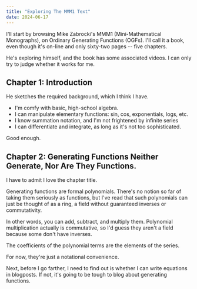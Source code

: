 ```yaml
---
title: "Exploring The MMM1 Text"
date: 2024-06-17
---
```


I'll start by browsing Mike Zabrocki's MMM1 (Mini-Mathematical Monographs), on Ordinary Generating Functions (OGFs). I'll call it a book, even though it's on-line and only sixty-two pages -- five chapters.

He's exploring himself, and the book has some associated videos.
I can only try to judge whether it works for me.

## Chapter 1: Introduction

He sketches the required background, which I think I have. 

* I'm comfy with basic, high-school algebra.
* I can manipulate elementary functions: sin, cos, exponentials, logs, etc.
* I know summation notation, and I'm not frightened by infinite series
* I can differentiate and integrate, as long as it's not too sophisticated.

Good enough.

## Chapter 2: Generating Functions Neither Generate, Nor Are They Functions.

I have to admit I love the chapter title.

Generating functions are formal polynomials. There's no notion so far of taking them seriously as functions, but I've read that such polynomials can just be thought of as a ring, a field without guaranteed inverses or commutativity.

In other words, you can add, subtract, and multiply them. Polynomial multiplication actually is commutative, so I'd guess they aren't a field because some don't have inverses.

The coefficients of the polynomial terms are the elements of the series.

For now, they're just a notational convenience.

Next, before I go farther, I need to find out is whether I can write equations
in blogposts. If not, it's going to be tough to blog about generating functions.






